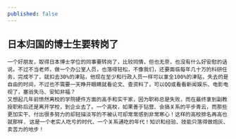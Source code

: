 ```yaml
---
published: false
---
```


## 日本归国的博士生要转岗了

    一个好朋友，取得日本博士学位的同事要转岗了，比较同情，但也无奈，也没有什么好安慰的话说。不过不当老师，做一个办公室人员，也落得轻松，不像我们，还要面临每年几十万的科研任务，完成不了，就扣去30%的津贴，他现在至少和行政人员一样可以拿全100%的津贴，失去的是自由的时间，不过也不需要一天睁开眼睛就看论文、查资料了，可以QQ或看看新闻娱乐、电影电视了，塞翁失马、安知非福？
    又想起几年前愤然离校的学院硬件方面的高手和实干家，因为职称总是失败，而在最终拿到副教授职称后还是离开学校，到企业去了。一个高校，如果善于钻营、会搞关系的平步青云，而那些更加实干、付出很多努力的却轻描淡写的不被认可却常常感到非常寒心！这样的高校排名再高也就那样. 这是一个老实人吃亏的时代、一个关系通吃的年代！知识和经验、技能只落得做炮灰、卖苦力的地步！
